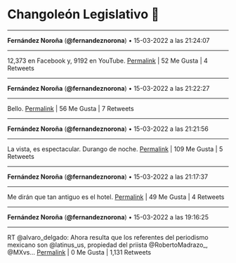 # Changoleón Legislativo 🙈
*****
**Fernández Noroña** (**@fernandeznorona**) • 15-03-2022 a las 21:24:07
*****
12,373 en Facebook y, 9192 en YouTube.
[Permalink](https://twitter.com/fernandeznorona/status/1503965314450485248) | 52 Me Gusta | 4 Retweets
*****
**Fernández Noroña** (**@fernandeznorona**) • 15-03-2022 a las 21:22:27
*****
Bello.
[Permalink](https://twitter.com/fernandeznorona/status/1503964891262062592) | 56 Me Gusta | 7 Retweets
*****
**Fernández Noroña** (**@fernandeznorona**) • 15-03-2022 a las 21:21:56
*****
La vista, es espectacular. Durango de noche.
[Permalink](https://twitter.com/fernandeznorona/status/1503964764229148672) | 109 Me Gusta | 5 Retweets
*****
**Fernández Noroña** (**@fernandeznorona**) • 15-03-2022 a las 21:17:37
*****
Me dirán que tan antiguo es el hotel.
[Permalink](https://twitter.com/fernandeznorona/status/1503963675618471936) | 49 Me Gusta | 4 Retweets
*****
**Fernández Noroña** (**@fernandeznorona**) • 15-03-2022 a las 19:16:25
*****
RT @alvaro_delgado: Ahora resulta que los referentes del periodismo mexicano son @latinus_us, propiedad del priista @RobertoMadrazo_, @MXvs…
[Permalink](https://twitter.com/fernandeznorona/status/1503933176556662785) | 0 Me Gusta | 1,131 Retweets